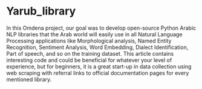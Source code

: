 # Yarub_library
In this Omdena project, our goal was to develop open-source Python Arabic NLP libraries that the Arab world will easily use in all Natural Language Processing applications like Morphological analysis, Named Entity Recognition, Sentiment Analysis, Word Embedding, Dialect Identification, Part of speech, and so on the training dataset. This article contains interesting code and could be beneficial for whatever your level of experience, but for beginners, it is a great start-up in data collection using web scraping with referral links to official documentation pages for every mentioned library.
